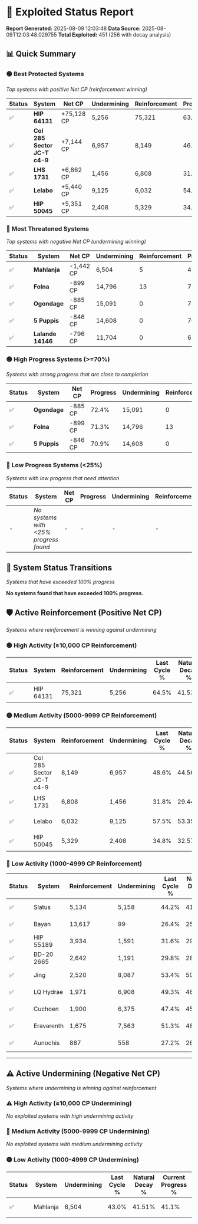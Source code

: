 # 🌟 Exploited Status Report

**Report Generated:** 2025-08-09 12:03:48
**Data Source:** 2025-08-09T12:03:48.029755
**Total Exploited:** 451 (256 with decay analysis)

## 📊 Quick Summary

### 🟢 **Best Protected Systems**
*Top systems with positive Net CP (reinforcement winning)*

| Status | System | Net CP | Undermining | Reinforcement | Progress |
|--------|--------|--------|-------------|---------------|----------|
| ✅ | **HIP 64131** | +75,128 CP | 5,256 | 75,321 | 63.0% |
| ✅ | **Col 285 Sector JC-T c4-9** | +7,144 CP | 6,957 | 8,149 | 46.6% |
| ✅ | **LHS 1731** | +6,862 CP | 1,456 | 6,808 | 31.4% |
| ✅ | **Lelabo** | +5,440 CP | 9,125 | 6,032 | 54.9% |
| ✅ | **HIP 50045** | +5,351 CP | 2,408 | 5,329 | 34.1% |

### 🔴 **Most Threatened Systems**
*Top systems with negative Net CP (undermining winning)*

| Status | System | Net CP | Undermining | Reinforcement | Progress |
|--------|--------|--------|-------------|---------------|----------|
| ✅ | **Mahlanja** | -1,442 CP | 6,504 | 5 | 41.1% |
| ✅ | **Folna** | -899 CP | 14,796 | 13 | 71.3% |
| ✅ | **Ogondage** | -885 CP | 15,091 | 0 | 72.4% |
| ✅ | **5 Puppis** | -846 CP | 14,608 | 0 | 70.9% |
| ✅ | **Lalande 14146** | -796 CP | 11,704 | 0 | 61.2% |

### 🟢 **High Progress Systems (>=70%)**
*Systems with strong progress that are close to completion*

| Status | System | Net CP | Progress | Undermining | Reinforcement |
|--------|--------|--------|----------|-------------|---------------|
| ✅ | **Ogondage** | -885 CP | 72.4% | 15,091 | 0 |
| ✅ | **Folna** | -899 CP | 71.3% | 14,796 | 13 |
| ✅ | **5 Puppis** | -846 CP | 70.9% | 14,608 | 0 |

### 🔴 **Low Progress Systems (<25%)**
*Systems with low progress that need attention*

| Status | System | Net CP | Progress | Undermining | Reinforcement |
|--------|--------|--------|----------|-------------|---------------|
| - | *No systems with <25% progress found* | - | - | - | - |
## 🔄 System Status Transitions
*Systems that have exceeded 100% progress*

**No systems found that have exceeded 100% progress.**

## 🛡️ Active Reinforcement (Positive Net CP)
*Systems where reinforcement is winning against undermining*

### 🟢 High Activity (≥10,000 CP Reinforcement)

| Status | System | Reinforcement | Undermining | Last Cycle % | Natural Decay % | Current Progress % | Current CP | Net CP | Activity |
|--------|--------|---------------|-------------|--------------|-----------------|-------------------|------------|--------|----------|
| ✅ | HIP 64131 | 75,321 | 5,256 | 64.5% | 41.53% | 63.0% | 220,500 | +75,128 | 🟢 High Reinforcement |

### 🟡 Medium Activity (5000-9999 CP Reinforcement)

| Status | System | Reinforcement | Undermining | Last Cycle % | Natural Decay % | Current Progress % | Current CP | Net CP | Activity |
|--------|--------|---------------|-------------|--------------|-----------------|-------------------|------------|--------|----------|
| ✅ | Col 285 Sector JC-T c4-9 | 8,149 | 6,957 | 48.6% | 44.56% | 46.6% | 163,100 | +7,144 | 🟡 Medium Reinforcement |
| ✅ | LHS 1731 | 6,808 | 1,456 | 31.8% | 29.44% | 31.4% | 109,900 | +6,862 | 🟡 Medium Reinforcement |
| ✅ | Lelabo | 6,032 | 9,125 | 57.5% | 53.35% | 54.9% | 192,149 | +5,440 | 🟡 Medium Reinforcement |
| ✅ | HIP 50045 | 5,329 | 2,408 | 34.8% | 32.57% | 34.1% | 119,350 | +5,351 | 🟡 Medium Reinforcement |

### 🔴 Low Activity (1000-4999 CP Reinforcement)

| Status | System | Reinforcement | Undermining | Last Cycle % | Natural Decay % | Current Progress % | Current CP | Net CP | Activity |
|--------|--------|---------------|-------------|--------------|-----------------|-------------------|------------|--------|----------|
| ✅ | Slatus | 5,134 | 5,158 | 44.2% | 41.28% | 42.7% | 149,450 | +4,965 | 🔵 Low Reinforcement |
| ✅ | Bayan | 13,617 | 99 | 26.4% | 25.00% | 26.4% | 92,400 | +4,900 | 🔵 Low Reinforcement |
| ✅ | HIP 55189 | 3,934 | 1,591 | 31.6% | 29.96% | 31.1% | 108,850 | +4,005 | 🔵 Low Reinforcement |
| ✅ | BD-20 2665 | 2,642 | 1,191 | 29.8% | 28.71% | 29.5% | 103,250 | +2,748 | 🔵 Low Reinforcement |
| ✅ | Jing | 2,520 | 8,087 | 53.4% | 50.49% | 51.1% | 178,850 | +2,128 | 🔵 Low Reinforcement |
| ✅ | LQ Hydrae | 1,971 | 6,908 | 49.3% | 46.82% | 47.3% | 165,550 | +1,679 | 🔵 Low Reinforcement |
| ✅ | Cuchoen | 1,900 | 6,375 | 47.4% | 45.13% | 45.6% | 159,600 | +1,645 | 🔵 Low Reinforcement |
| ✅ | Eravarenth | 1,675 | 7,563 | 51.3% | 48.73% | 49.1% | 171,850 | +1,290 | 🔵 Low Reinforcement |
| ✅ | Aunochis | 887 | 558 | 27.2% | 26.70% | 27.0% | 94,500 | +1,035 | 🔵 Low Reinforcement |


---

## ⚠️ Active Undermining (Negative Net CP)
*Systems where undermining is winning against reinforcement*

### ⚠️ High Activity (≥10,000 CP Undermining)

*No exploited systems with high undermining activity*

### 🔶 Medium Activity (5000-9999 CP Undermining)

*No exploited systems with medium undermining activity*

### 🟡 Low Activity (1000-4999 CP Undermining)

| Status | System | Undermining | Last Cycle % | Natural Decay % | Current Progress % | Reinforcement | Current CP | Net CP | Activity |
|--------|--------|-------------|--------------|-----------------|-------------------|---------------|------------|--------|----------|
| ✅ | Mahlanja | 6,504 | 43.0% | 41.51% | 41.1% | 5 | 143,850 | -1,442 | 🟡 Low Undermining |
